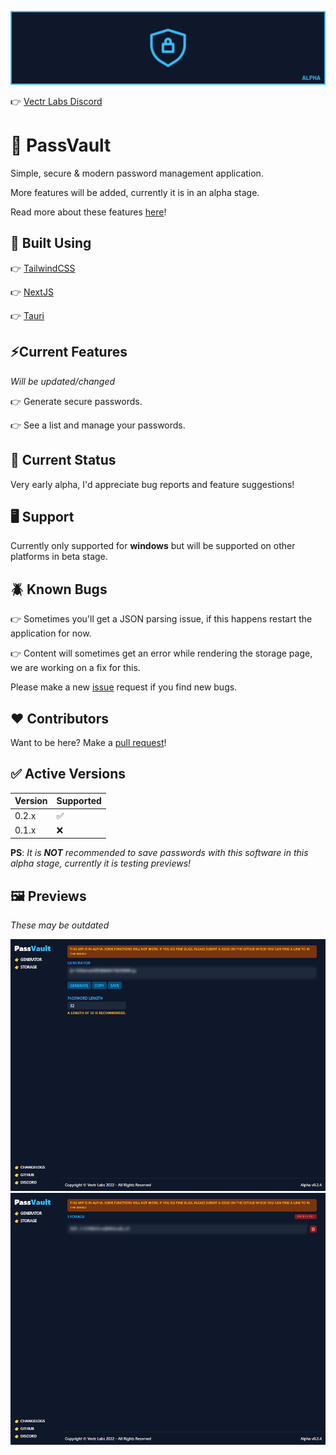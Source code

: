 ![Banner](/assets/banner_logo.png)

👉 [Vectr Labs Discord](https://discord.gg/wVYCMYsZ2K)

# 🔐 PassVault
Simple, secure &amp; modern password management application.

More features will be added, currently it is in an alpha stage.

Read more about these features [here](https://github.com/Vectr-Labs/PassVault/discussions/4)!

## 🚀 Built Using
👉 [TailwindCSS](https://tailwindcss.com/)

👉 [NextJS](https://nextjs.org/)

👉 [Tauri](https://tauri.app/)

## ⚡Current Features
*Will be updated/changed*

👉 Generate secure passwords.

👉 See a list and manage your passwords.

## 🧪 Current Status
Very early alpha, I'd appreciate bug reports and feature suggestions!

## 🖥️ Support
Currently only supported for **windows** but will be supported on other platforms in beta stage.

## 🪲 Known Bugs
👉 Sometimes you'll get a JSON parsing issue, if this happens restart the application for now.

👉 Content will sometimes get an error while rendering the storage page, we are working on a fix for this.

Please make a new [issue](https://github.com/Vectr-Labs/PassVault/issues) request if you find new bugs.

## ❤️ Contributors
Want to be here? Make a [pull request](https://github.com/Vectr-Labs/PassVault/pulls)!

## ✅ Active Versions
| Version | Supported          |
| ------- | ------------------ |
| 0.2.x   | :white_check_mark: |
| 0.1.x   | :x:                |

**PS**: *It is **NOT** recommended to save passwords with this software in this alpha stage, currently it is testing previews!*

## 🖼️ Previews
*These may be outdated*

![Generator](/assets/passvault-alpha_generator.png)
![Generator](/assets/passvault-alpha_storage.png)
